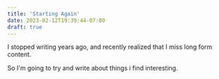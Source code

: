 ```yaml
---
title: 'Starting Again'
date: 2023-02-12T19:39:44-07:00
draft: true
---
```


I stopped writing years ago, and recently realized that I miss long form content.

So I'm going to try and write about things i find interesting.
